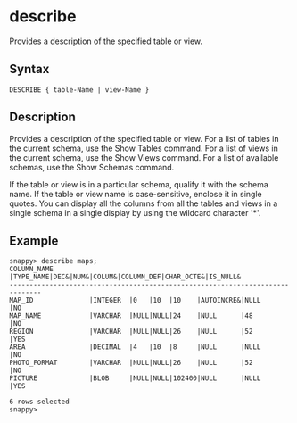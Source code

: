 # describe

Provides a description of the specified table or view.

## Syntax

``` pre
DESCRIBE { table-Name | view-Name }
```

## Description

Provides a description of the specified table or view. For a list of tables in the current schema, use the Show Tables command. For a list of views in the current schema, use the Show Views command. For a list of available schemas, use the Show Schemas command.

If the table or view is in a particular schema, qualify it with the schema name. If the table or view name is case-sensitive, enclose it in single quotes. You can display all the columns from all the tables and views in a single schema in a single display by using the wildcard character '\*'. 

## Example

``` pre
snappy> describe maps;
COLUMN_NAME         |TYPE_NAME|DEC&|NUM&|COLUM&|COLUMN_DEF|CHAR_OCTE&|IS_NULL&
------------------------------------------------------------------------------
MAP_ID              |INTEGER  |0   |10  |10    |AUTOINCRE&|NULL      |NO
MAP_NAME            |VARCHAR  |NULL|NULL|24    |NULL      |48        |NO
REGION              |VARCHAR  |NULL|NULL|26    |NULL      |52        |YES
AREA                |DECIMAL  |4   |10  |8     |NULL      |NULL      |NO
PHOTO_FORMAT        |VARCHAR  |NULL|NULL|26    |NULL      |52        |NO
PICTURE             |BLOB     |NULL|NULL|102400|NULL      |NULL      |YES

6 rows selected
snappy>
```


